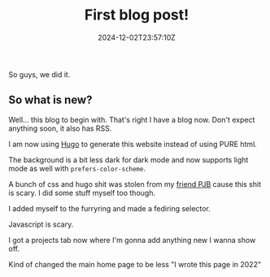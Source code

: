 ﻿---
title: First blog post!
description: So guys, we did it.
date: 2024-12-02T23:57:10Z
---

So guys, we did it.

<!--more-->

## So what is new?

Well... this blog to begin with. That's right I have a blog now. Don't expect anything soon, it also has RSS.

I am now using [Hugo](https://gohugo.io/) to generate this website instead of using PURE html.

The background is a bit less dark for dark mode and now supports light mode as well with ``prefers-color-scheme``.

A bunch of css and hugo shit was stolen from my [friend PJB](https://slugcat.systems/) cause this shit is scary. I did some stuff myself too though. 

I added myself to the furryring and made a fediring selector. 

Javascript is scary.

I got a projects tab now where I'm gonna add anything new I wanna show off.

Kind of changed the main home page to be less "I wrote this page in 2022"
